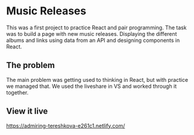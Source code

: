 # Music Releases
This was a first project to practice React and pair programming.
The task was to build a page with new music releases. Displaying the different albums and links using data from an API and designing components in React. 

## The problem
The main problem was getting used to thinking in React, but with practice we managed that. 
We used the liveshare in VS and worked through it together. 

## View it live
https://admiring-tereshkova-e261c1.netlify.com/
